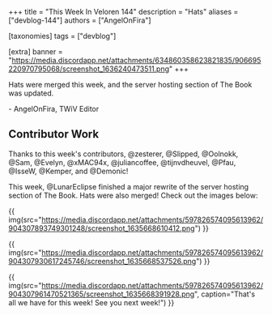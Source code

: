+++
title = "This Week In Veloren 144"
description = "Hats"
aliases = ["devblog-144"]
authors = ["AngelOnFira"]

[taxonomies]
tags = ["devblog"]

[extra]
banner = "https://media.discordapp.net/attachments/634860358623821835/906695220970795068/screenshot_1636240473511.png"
+++

Hats were merged this week, and the server hosting section of The Book was
updated.

\- AngelOnFira, TWiV Editor

## Contributor Work

Thanks to this week's contributors, @zesterer, @Slipped, @Oolnokk, @Sam,
@Evelyn, @xMAC94x, @juliancoffee, @tijnvdheuvel, @Pfau, @IsseW, @Kemper, and
@Demonic!

This week, @LunarEclipse finished a major rewrite of the server hosting section of The
Book. Hats were also merged! Check out the images below:

{{
  img(src="https://media.discordapp.net/attachments/597826574095613962/904307893749301248/screenshot_1635668610412.png")
}}

{{
  img(src="https://media.discordapp.net/attachments/597826574095613962/904307930617245746/screenshot_1635668537526.png")
}}

{{
  img(src="https://media.discordapp.net/attachments/597826574095613962/904307961470521365/screenshot_1635668391928.png",
  caption="That's all we have for this week! See you next week!")
}}
